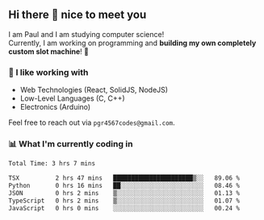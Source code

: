 ## Hi there 👋 nice to meet you

I am Paul and I am studying computer science!  
Currently, I am working on programming and **building my own completely custom slot machine**! 🎰

### 🔭 I like working with
- Web Technologies (React, SolidJS, NodeJS)
- Low-Level Languages (C, C++)
- Electronics (Arduino)

Feel free to reach out via `pgr4567codes@gmail.com`.

### 📊 What I'm currently coding in
<!--START_SECTION:waka-->

```txt
Total Time: 3 hrs 7 mins

TSX          2 hrs 47 mins   ██████████████████████▒░░   89.06 %
Python       0 hrs 16 mins   ██░░░░░░░░░░░░░░░░░░░░░░░   08.46 %
JSON         0 hrs 2 mins    ▒░░░░░░░░░░░░░░░░░░░░░░░░   01.13 %
TypeScript   0 hrs 2 mins    ▒░░░░░░░░░░░░░░░░░░░░░░░░   01.07 %
JavaScript   0 hrs 0 mins    ░░░░░░░░░░░░░░░░░░░░░░░░░   00.24 %
```

<!--END_SECTION:waka-->
